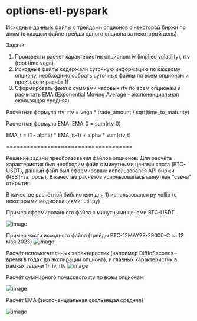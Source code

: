 # options-etl-pyspark
Исходные данные:
файлы с трейдами опционов с некоторой биржи по дням (в каждом файле трейды одного опциона за некоторый день)

Задачи:
1) Произвести расчет характеристик опционов: iv (implied volatility), rtv (root time vega)
2) Исходные файлы содержали суточную информацию по каждому опциону, необходимо собрать суточные файлы по всем опционам и произвести расчёт 1)
3) Сформировать файл с суммами часовых rtv по всем опционам и расчитать EMA (Exponential Moving Average - экспоненциальная скользящая средняя)

Расчетная формула rtv:
rtv  = vega * trade_amount / sqrt(time_to_maturity)


Расчетная формула EMA:
EMA_0 = sum(rtv_0)

EMA_t = (1 - alpha) * EMA_(t-1) + alpha * sum(rtv_t)

=====================================

Решение задачи преобразования файлов опционов:
Для расчёта характеристик был необходим файл с минутными ценами спота (BTC-USDT), данный файл был сформирован: использовался API биржи (REST-запросы). В качестве расчётов использовалась минутная "свеча" открытия

В качестве расчётной библиотеки для 1) использовался py_vollib (с некоторыми модификациями: util.py)

Пример сформированного файла с минутными ценами BTC-USDT.




![image](https://github.com/emilcube/options-etl-pyspark/assets/24300598/dd9307ad-649a-4f30-b549-ccff42e081ab)



Пример части исходного файла (трейды BTC-12MAY23-29000-С за 12 мая 2023)
![image](https://github.com/emilcube/options-etl-pyspark/assets/24300598/f48c65bf-08c5-450e-9014-d8431da4c709)

Расчёт вспомогательных характеристик (например DiffInSeconds - время в годах до экспирации опциона), и главных характеристик в рамках задачи 1): iv, rtv
![image](https://github.com/emilcube/options-etl-pyspark/assets/24300598/bf007313-092a-4354-99af-fc375b546f2b)


Расчёт суммарного почасового rtv по всем опционам



![image](https://github.com/emilcube/options-etl-pyspark/assets/24300598/cfc3f471-781b-47b9-9e41-492df19b6e02)


Расчёт EMA (экспоненциальная скользящая средняя)



![image](https://github.com/emilcube/options-etl-pyspark/assets/24300598/820d1f13-c419-490b-81b9-a20fb047b545)


